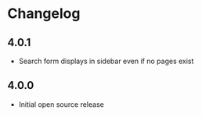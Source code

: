 # Changelog

## 4.0.1

- Search form displays in sidebar even if no pages exist

## 4.0.0

- Initial open source release
